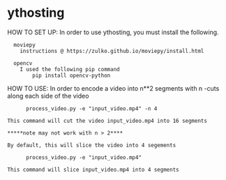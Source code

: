 # ythosting

HOW TO SET UP:
    In order to use ythosting, you must install the following.
    
      moviepy 
        instructions @ https://zulko.github.io/moviepy/install.html

      opencv 
        I used the following pip command
            pip install opencv-python
      
HOW TO USE:
    In order to encode a video into n**2 segments with n -cuts along each side of the video
   
          process_video.py -e "input_video.mp4" -n 4
    
    This command will cut the video input_video.mp4 into 16 segments
    
    *****note may not work with n > 2****
    
    By default, this will slice the video into 4 segements
    
          process_video.py -e "input_video.mp4"
          
    This command will slice input_video.mp4 into 4 segments
